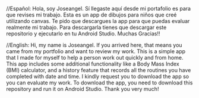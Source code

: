 //Español:
Hola, soy Joseangel. Sí llegaste aquí desde mi portafolio es para que revises mi trabajo. Esta es un app de dibujos para niños que creé utilizando canvas.
Te pido que descargues la app para que puedas evaluar realmente mi trabajo.
Para descargarla tienes que descargar este repositorio y ejecutarlo en tu Android Studio. 
Muchas Gracias!!

//English:
Hi, my name is Joseangel. If you arrived here, that means you came from my portfolio and want to review my work. This is a simple app that I made for myself to help a person work out quickly and from home.
This app includes some additional functionality like a Body Mass Index (BMI) calculator, and a history feature that records all the routines you have completed with date and time.
I kindly request you to download the app so you can evaluate my work.
To download the app, you need to download this repository and run it on Android Studio.
Thank you very much!
